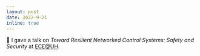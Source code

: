 ```yaml
---
layout: post
date: 2022-9-21
inline: true
---
```


:microphone: I gave a talk on *Toward Resilient Networked Control Systems: Safety and Security* at [ECE@UH](https://www.ece.uh.edu/). 
